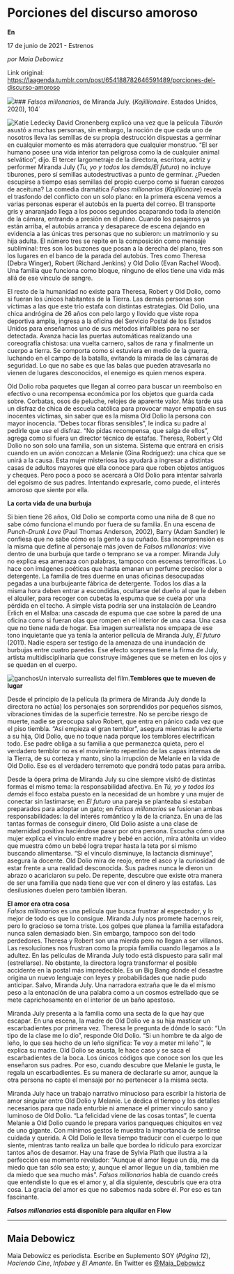 # Porciones del discurso amoroso

**En**

17 de junio de 2021 - Estrenos

_por Maia Debowicz_

Link original: https://laagenda.tumblr.com/post/654188782646591489/porciones-del-discurso-amoroso

![](https://64.media.tumblr.com/ff4023010b13766c18e38eabf3d0b689/af20f2f432e18506-23/s500x750/dd65345bcfae0c245e5aef15d896508722246813.jpg)### *Falsos millonarios*, de Miranda July. (*Kajillionaire*. Estados Unidos, 2020), 104´

![Katie Ledecky](https://64.media.tumblr.com/a48d77883b1ea18704fca49b77722e4d/af20f2f432e18506-46/s400x600/384cbb23835a4a323cb9db31e30b9e4a7195baac.jpg)
David Cronenberg explicó una vez que la película *Tiburón* asustó a muchas personas, sin embargo, la noción de que cada uno de nosotros lleva las semillas de su propia destrucción dispuestas a germinar en cualquier momento es más aterradora que cualquier monstruo. “El ser humano posee una vida interior tan peligrosa como la de cualquier animal selvático”, dijo. El tercer largometraje de la directora, escritora, actriz y performer Miranda July (*Tu, yo y todos los demás/El futuro*) no incluye tiburones, pero sí semillas autodestructivas a punto de germinar. ¿Pueden escupirse a tiempo esas semillas del propio cuerpo como si fueran carozos de aceituna? La comedia dramática *Falsos millonarios* (*Kajillionaire*) revela el trasfondo del conflicto con un solo plano: en la primera escena vemos a varias personas esperar el autobús en la puerta del correo. El transporte gris y anaranjado llega a los pocos segundos acaparando toda la atención de la cámara, entrando a presión en el plano. Cuando los pasajeros ya están arriba, el autobús arranca y desaparece de escena dejando en evidencia a las únicas tres personas que no subieron: un matrimonio y su hija adulta. El número tres se repite en la composición como mensaje subliminal: tres son los buzones que posan a la derecha del plano, tres son los lugares en el banco de la parada del autobús. Tres como Theresa (Debra Winger), Robert (Richard Jenkins) y Old Dolio (Evan Rachel Wood). Una familia que funciona como bloque, ninguno de ellos tiene una vida más allá de ese vínculo de sangre.

El resto de la humanidad no existe para Theresa, Robert y Old Dolio, como si fueran los únicos habitantes de la Tierra. Las demás personas son víctimas a las que este trío estafa con distintas estrategias. Old Dolio, una chica andrógina de 26 años con pelo largo y llovido que viste ropa deportiva amplia, ingresa a la oficina del Servicio Postal de los Estados Unidos para enseñarnos uno de sus métodos infalibles para no ser detectada. Avanza hacia las puertas automáticas realizando una coreografía chistosa: una vuelta carnero, saltos de rana y finalmente un cuerpo a tierra. Se comporta como si estuviera en medio de la guerra, luchando en el campo de la batalla, evitando la mirada de las cámaras de seguridad. Lo que no sabe es que las balas que pueden atravesarla no vienen de lugares desconocidos, el enemigo es quien menos espera. 

Old Dolio roba paquetes que llegan al correo para buscar un reembolso en efectivo o una recompensa económica por los objetos que guarda cada sobre. Corbatas, osos de peluche, relojes de aparente valor. Más tarde usa un disfraz de chica de escuela católica para provocar mayor empatía en sus inocentes víctimas, sin saber que es la misma Old Dolio la persona con mayor inocencia. “Debes tocar fibras sensibles”, le indica su padre al pedirle que use el disfraz. “No pidas recompensa, que salga de ellos”, agrega como si fuera un director técnico de estafas. Theresa, Robert y Old Dolio no son solo una familia, son un sistema. Sistema que entrará en crisis cuando en un avión conozcan a Melanie (Gina Rodríguez): una chica que se unirá a la causa. Esta mujer misteriosa los ayudará a ingresar a distintas casas de adultos mayores que ella conoce para que roben objetos antiguos y cheques. Pero poco a poco se acercará a Old Dolio para intentar salvarla del egoísmo de sus padres. Intentando expresarle, como puede, el interés amoroso que siente por ella. 

**La corta vida de una burbuja**  

Si bien tiene 26 años, Old Dolio se comporta como una niña de 8 que no sabe cómo funciona el mundo por fuera de su familia. En una escena de *Punch-Drunk Love* (Paul Thomas Anderson, 2002), Barry (Adam Sandler) le confiesa que no sabe cómo es la gente a su cuñado. Esa incomprensión es la misma que define al personaje más joven de *Falsos millonarios*: vive dentro de una burbuja que tarde o temprano se va a romper. Miranda July no explica esa amenaza con palabras, tampoco con escenas terroríficas. Lo hace con imágenes poéticas que hasta emanan un perfume preciso: olor a detergente. La familia de tres duerme en unas oficinas desocupadas pegadas a una burbujeante fábrica de detergente. Todos los días a la misma hora deben entrar a escondidas, ocultarse del dueño al que le deben el alquiler, para recoger con cubetas la espuma que se cuela por una pérdida en el techo. A simple vista podría ser una instalación de Leandro Erlich en el Malba: una cascada de espuma que cae sobre la pared de una oficina como si fueran olas que rompen en el interior de una casa. Una casa que no tiene nada de hogar. Esa imagen surrealista nos empapa de ese tono inquietante que ya tenía la anterior película de Miranda July, *El futuro* (2011). Nadie espera ser testigo de la amenaza de una inundación de burbujas entre cuatro paredes. Ese efecto sorpresa tiene la firma de July, artista multidisciplinaria que construye imágenes que se meten en los ojos y se quedan en el cuerpo. 

![ganchos](https://64.media.tumblr.com/47bd6cd7e57d36c67710738ab6633a31/af20f2f432e18506-f8/s500x750/220126f79d1c8eab62d006c340d1d1bc01db845d.jpg)Un intervalo surrealista del film.**Temblores que te mueven de lugar**  

Desde el principio de la película (la primera de Miranda July donde la directora no actúa) los personajes son sorprendidos por pequeños sismos, vibraciones tímidas de la superficie terrestre. No se percibe riesgo de muerte, nadie se preocupa salvo Robert, que entra en pánico cada vez que el piso tiembla. “Así empieza el gran temblor”, asegura mientras le advierte a su hija, Old Dolio, que no toque nada porque los temblores electrifican todo. Ese padre obliga a su familia a que permanezca quieta, pero el verdadero temblor no es el movimiento repentino de las capas internas de la Tierra, de su corteza y manto, sino la irrupción de Melanie en la vida de Old Dolio. Ese es el verdadero terremoto que pondrá todo patas para arriba. 

Desde la ópera prima de Miranda July su cine siempre visitó de distintas formas el mismo tema: la responsabilidad afectiva. En *Tú, yo y todos los demás* el foco estaba puesto en la necesidad de un hombre y una mujer de conectar sin lastimarse; en *El futuro* una pareja se planteaba si estaban preparados para adoptar un gato; en *Falsos millonarios* se fusionan ambas responsabilidades: la del interés romántico y la de la crianza. En una de las tantas formas de conseguir dinero, Old Dolio asiste a una clase de maternidad positiva haciéndose pasar por otra persona. Escucha cómo una mujer explica el vínculo entre madre y bebé en acción, mira atónita un video que muestra cómo un bebé logra trepar hasta la teta por sí mismo buscando alimentarse. “Si el vínculo disminuye, la lactancia disminuye”, asegura la docente. Old Dolio mira de reojo, entre el asco y la curiosidad de estar frente a una realidad desconocida. Sus padres nunca le dieron un abrazo o acariciaron su pelo. De repente, descubre que existe otra manera de ser una familia que nada tiene que ver con el dinero y las estafas. Las desilusiones duelen pero también liberan. 

**El amor era otra cosa**  
*Falsos millonarios* es una película que busca frustrar al espectador, y lo mejor de todo es que lo consigue. Miranda July nos promete hacernos reír, pero lo gracioso se torna triste. Los golpes que planea la familia estafadora nunca salen demasiado bien. Sin embargo, tampoco son del todo perdedores. Theresa y Robert son una mierda pero no llegan a ser villanos. Las resoluciones nos frustran como la propia familia cuando llegamos a la adultez. En las películas de Miranda July todo está dispuesto para salir mal (estrellarse). No obstante, la directora logra transformar el posible accidente en la postal más impredecible. Es un Big Bang donde el desastre origina un nuevo lenguaje con leyes y probabilidades que nadie pudo anticipar. Salvo, Miranda July. Una narradora extraña que le da el mismo peso a la entonación de una palabra como a un cosmos estrellado que se mete caprichosamente en el interior de un baño apestoso. 

Miranda July presenta a la familia como una secta de la que hay que escapar. En una escena, la madre de Old Dolio ve a su hija masticar un escarbadientes por primera vez. Theresa le pregunta de dónde lo sacó: “Un tipo de la clase me lo dio”, responde Old Dolio. “Si un hombre te da algo de leño, lo que sea hecho de un leño significa: ́Te voy a meter mi leño´”, le explica su madre. Old Dolio se asusta, le hace caso y se saca el escarbadientes de la boca. Los únicos códigos que conoce son los que les enseñaron sus padres. Por eso, cuando descubre que Melanie le gusta, le regala un escarbadientes. Es su manera de declararle su amor, aunque la otra persona no capte el mensaje por no pertenecer a la misma secta.

Miranda July hace un trabajo narrativo minucioso para escribir la historia de amor singular entre Old Dolio y Melanie. Le dedica el tiempo y los detalles necesarios para que nada enturbie ni amenace el primer vínculo sano y luminoso de Old Dolio. “La felicidad viene de las cosas tontas”, le cuenta Melanie a Old Dolio cuando le prepara varios panqueques chiquitos en vez de uno gigante. Con mínimos gestos le muestra la importancia de sentirse cuidada y querida. A Old Dolio le lleva tiempo traducir con el cuerpo lo que siente, mientras tanto realiza un baile que bordea lo ridículo para exorcizar tantos años de desamor. Hay una frase de Sylvia Plath que ilustra a la perfección ese momento revelador: “Aunque el amor llegue un día, me da miedo que tan sólo sea esto; y, aunque el amor llegue un día, también me da miedo que sea mucho más”. *Falsos millonarios* habla de cuando creés que entendiste lo que es el amor y, al día siguiente, descubrís que era otra cosa. La gracia del amor es que no sabemos nada sobre él. Por eso es tan fascinante. 

***Falsos millonarios* está disponible para alquilar en Flow**

  




---

 Maia Debowicz
--------------

Maia Debowicz es periodista. Escribe en Suplemento SOY (*Página 12*), *Haciendo Cine*, *Infobae* y *El Amante*. En Twitter es [@Maia\_Debowicz](https://twitter.com/Maia_Debowicz?lang=es%E2%80%9D%0D%0Atarget=)

